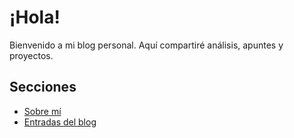 # ¡Hola!

Bienvenido a mi blog personal. Aquí compartiré análisis, apuntes y proyectos.

## Secciones

- [Sobre mí](about.md)
- [Entradas del blog](posts/)
